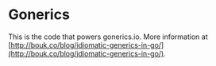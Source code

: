 # Gonerics

This is the code that powers gonerics.io. More information at [http://bouk.co/blog/idiomatic-generics-in-go/](http://bouk.co/blog/idiomatic-generics-in-go/).

